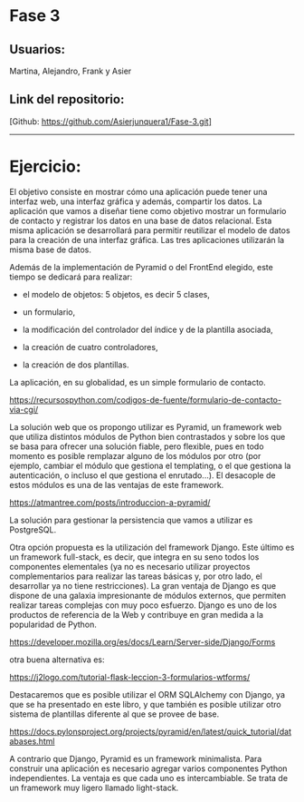 # Fase 3
## Usuarios:
Martina, Alejandro, Frank y Asier

## Link del repositorio:
[Github: https://github.com/Asierjunquera1/Fase-3.git]


******************

# Ejercicio:

El objetivo consiste en mostrar cómo una aplicación puede tener una interfaz web, una interfaz gráfica y además, compartir los datos. La aplicación que vamos a diseñar tiene como objetivo mostrar un formulario de contacto y registrar los datos en una base de datos relacional.
Esta misma aplicación se desarrollará para permitir reutilizar el modelo de datos para la creación de una interfaz gráfica. Las tres aplicaciones utilizarán la misma base de datos.

Además de la implementación de Pyramid o del FrontEnd elegido, este tiempo se dedicará para realizar:

- el modelo de objetos: 5 objetos, es decir 5 clases,

- un formulario,

- la modificación del controlador del índice y de la plantilla asociada,

- la creación de cuatro controladores,

- la creación de dos plantillas.

 

La aplicación, en su globalidad, es un simple formulario de contacto.

https://recursospython.com/codigos-de-fuente/formulario-de-contacto-via-cgi/

La solución web que os propongo utilizar es Pyramid, un framework web que utiliza distintos módulos de Python bien contrastados y sobre los que se basa para ofrecer una solución fiable, pero flexible, pues en todo momento es posible remplazar alguno de los módulos por otro (por ejemplo, cambiar el módulo que gestiona el templating, o el que gestiona la autenticación, o incluso el que gestiona el enrutado...). El desacople de estos módulos es una de las ventajas de este framework.

https://atmantree.com/posts/introduccion-a-pyramid/

La solución para gestionar la persistencia que vamos a utilizar es PostgreSQL.

Otra opción propuesta es la utilización del framework Django. Este último es un framework full-stack, es decir, que integra en su seno todos los componentes elementales (ya no es necesario utilizar proyectos complementarios para realizar las tareas básicas y, por otro lado, el desarrollar ya no tiene restricciones). La gran ventaja de Django es que dispone de una galaxia impresionante de módulos externos, que permiten realizar tareas complejas con muy poco esfuerzo. Django es uno de los productos de referencia de la Web y contribuye en gran medida a la popularidad de Python.

https://developer.mozilla.org/es/docs/Learn/Server-side/Django/Forms

otra buena alternativa es:

https://j2logo.com/tutorial-flask-leccion-3-formularios-wtforms/

Destacaremos que es posible utilizar el ORM SQLAlchemy con Django, ya que se ha presentado en este libro, y que también es posible utilizar otro sistema de plantillas diferente al que se provee de base.

https://docs.pylonsproject.org/projects/pyramid/en/latest/quick_tutorial/databases.html

A contrario que Django, Pyramid es un framework minimalista. Para construir una aplicación es necesario agregar varios componentes Python independientes. La ventaja es que cada uno es intercambiable. Se trata de un framework muy ligero llamado light-stack.

